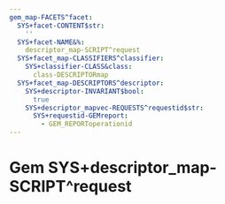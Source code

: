 ```yaml
---
gem_map-FACETS^facet:
  SYS+facet-CONTENT$str:
    ''
  SYS+facet-NAME&%:
    descriptor_map-SCRIPT^request
  SYS+facet_map-CLASSIFIERS^classifier:
    SYS+classifier-CLASS&class:
      class-DESCRIPTORmap
  SYS+facet_map-DESCRIPTORS^descriptor:
    SYS+descriptor-INVARIANT$bool:
      true
    SYS+descriptor_mapvec-REQUESTS^requestid$str:
      SYS+requestid-GEMreport:
        - GEM_REPORToperationid
---
```

# Gem SYS+descriptor_map-SCRIPT^request

